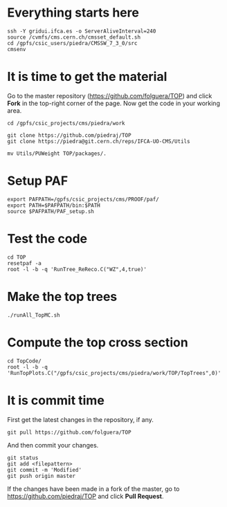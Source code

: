Everything starts here
====

    ssh -Y gridui.ifca.es -o ServerAliveInterval=240
    source /cvmfs/cms.cern.ch/cmsset_default.sh
    cd /gpfs/csic_users/piedra/CMSSW_7_3_0/src
    cmsenv


It is time to get the material
====

Go to the master repository (https://github.com/folguera/TOP) and click **Fork** in the top-right corner of the page. Now get the code in your working area.

    cd /gpfs/csic_projects/cms/piedra/work    

    git clone https://github.com/piedraj/TOP
    git clone https://piedra@git.cern.ch/reps/IFCA-UO-CMS/Utils

    mv Utils/PUWeight TOP/packages/.


Setup PAF
====

    export PAFPATH=/gpfs/csic_projects/cms/PROOF/paf/
    export PATH=$PAFPATH/bin:$PATH
    source $PAFPATH/PAF_setup.sh


Test the code
====

    cd TOP
    resetpaf -a
    root -l -b -q 'RunTree_ReReco.C("WZ",4,true)'


Make the top trees
====

    ./runAll_TopMC.sh


Compute the top cross section
====

    cd TopCode/
    root -l -b -q 'RunTopPlots.C("/gpfs/csic_projects/cms/piedra/work/TOP/TopTrees",0)'


It is commit time
====

First get the latest changes in the repository, if any.

    git pull https://github.com/folguera/TOP

And then commit your changes.

    git status
    git add <filepattern>
    git commit -m 'Modified'
    git push origin master

If the changes have been made in a fork of the master, go to https://github.com/piedraj/TOP and click **Pull Request**.

